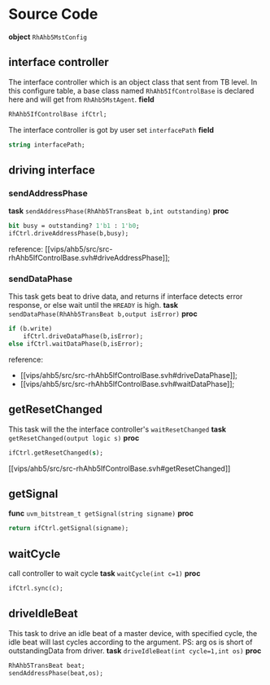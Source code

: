 # Source Code
**object** `RhAhb5MstConfig`

## interface controller
The interface controller which is an object class that sent from TB level. In this configure table, a base class named `RhAhb5IfControlBase` is declared here and will get from `RhAhb5MstAgent`.
**field**
```systemverilog
RhAhb5IfControlBase ifCtrl;
```
The interface controller is got by user set `interfacePath`
**field**
```systemverilog
string interfacePath;
```

## driving interface
### sendAddressPhase
**task** `sendAddressPhase(RhAhb5TransBeat b,int outstanding)`
**proc**
```systemverilog
bit busy = outstanding? 1'b1 : 1'b0;
ifCtrl.driveAddressPhase(b,busy);
```
reference: [[vips/ahb5/src/src-rhAhb5IfControlBase.svh#driveAddressPhase]];
### sendDataPhase
This task gets beat to drive data, and returns if interface detects error response, or else wait until the `HREADY` is high.
**task** `sendDataPhase(RhAhb5TransBeat b,output isError)`
**proc**
```systemverilog
if (b.write)
	ifCtrl.driveDataPhase(b,isError);
else ifCtrl.waitDataPhase(b,isError);
```
reference:
- [[vips/ahb5/src/src-rhAhb5IfControlBase.svh#driveDataPhase]];
- [[vips/ahb5/src/src-rhAhb5IfControlBase.svh#waitDataPhase]];

## getResetChanged
This task will the the interface controller's `waitResetChanged`
**task** `getResetChanged(output logic s)`
**proc**
```systemverilog
ifCtrl.getResetChanged(s);
```
[[vips/ahb5/src/src-rhAhb5IfControlBase.svh#getResetChanged]]


## getSignal
**func** `uvm_bitstream_t getSignal(string signame)`
**proc**
```systemverilog
return ifCtrl.getSignal(signame);
```
## waitCycle
call controller to wait cycle
**task** `waitCycle(int c=1)`
**proc**
```systemverilog
ifCtrl.sync(c);
```
## driveIdleBeat
This task to drive an idle beat of a master device, with specified cycle, the idle beat will last cycles according to the argument.
PS: arg os is short of outstandingData from driver.
**task** `driveIdleBeat(int cycle=1,int os)`
**proc**
```systemverilog
RhAhb5TransBeat beat;
sendAddressPhase(beat,os);
```